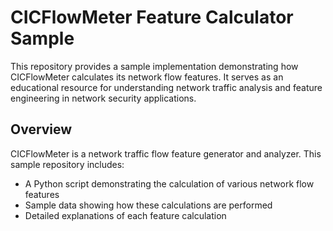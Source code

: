# CICFlowMeter Feature Calculator Sample

This repository provides a sample implementation demonstrating how CICFlowMeter calculates its network flow features. It serves as an educational resource for understanding network traffic analysis and feature engineering in network security applications.

## Overview

CICFlowMeter is a network traffic flow feature generator and analyzer. This sample repository includes:

- A Python script demonstrating the calculation of various network flow features
- Sample data showing how these calculations are performed
- Detailed explanations of each feature calculation

